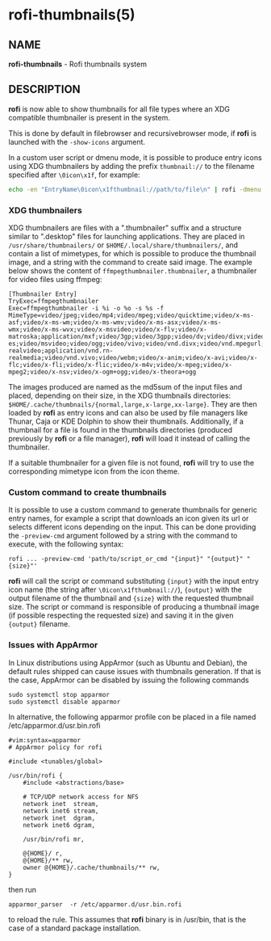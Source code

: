 # rofi-thumbnails(5)

## NAME

**rofi-thumbnails** - Rofi thumbnails system

## DESCRIPTION

**rofi** is now able to show thumbnails for all file types where an XDG compatible thumbnailer is present in the system.

This is done by default in filebrowser and recursivebrowser mode, if **rofi** is launched with the `-show-icons` argument.

In a custom user script or dmenu mode, it is possible to produce entry icons using XDG thumbnailers by adding the prefix `thumbnail://` to the filename
specified after `\0icon\x1f`, for example:

```bash
echo -en "EntryName\0icon\x1fthumbnail://path/to/file\n" | rofi -dmenu -show-icons
```

### XDG thumbnailers

XDG thumbnailers are files with a ".thumbnailer" suffix and a structure similar to ".desktop" files for launching applications. They are placed in `/usr/share/thumbnailers/` or `$HOME/.local/share/thumbnailers/`, and contain a list of mimetypes, for which is possible to produce the thumbnail image, and a string with the command to create said image. The example below shows the content of `ffmpegthumbnailer.thumbnailer`, a thumbnailer for video files using ffmpeg:

```
[Thumbnailer Entry]
TryExec=ffmpegthumbnailer
Exec=ffmpegthumbnailer -i %i -o %o -s %s -f
MimeType=video/jpeg;video/mp4;video/mpeg;video/quicktime;video/x-ms-asf;video/x-ms-wm;video/x-ms-wmv;video/x-ms-asx;video/x-ms-wmx;video/x-ms-wvx;video/x-msvideo;video/x-flv;video/x-matroska;application/mxf;video/3gp;video/3gpp;video/dv;video/divx;video/fli;video/flv;video/mp2t;video/mp4v-es;video/msvideo;video/ogg;video/vivo;video/vnd.divx;video/vnd.mpegurl;video/vnd.rn-realvideo;application/vnd.rn-realmedia;video/vnd.vivo;video/webm;video/x-anim;video/x-avi;video/x-flc;video/x-fli;video/x-flic;video/x-m4v;video/x-mpeg;video/x-mpeg2;video/x-nsv;video/x-ogm+ogg;video/x-theora+ogg
```

The images produced are named as the md5sum of the input files and placed, depending on their size, in the XDG thumbnails directories: `$HOME/.cache/thumbnails/{normal,large,x-large,xx-large}`. They are then loaded by **rofi** as entry icons and can also be used by file managers like Thunar, Caja or KDE Dolphin to show their thumbnails. Additionally, if a thumbnail for a file is found in the thumbnails directories (produced previously by **rofi** or a file manager), **rofi** will load it instead of calling the thumbnailer.

If a suitable thumbnailer for a given file is not found, **rofi** will try to use the corresponding mimetype icon from the icon theme. 

### Custom command to create thumbnails

It is possible to use a custom command to generate thumbnails for generic entry names, for example a script that downloads an icon given its url or selects different icons depending on the input. This can be done providing the `-preview-cmd` argument followed by a string with the command to execute, with the following syntax:

```
rofi ... -preview-cmd 'path/to/script_or_cmd "{input}" "{output}" "{size}"'
```

**rofi** will call the script or command substituting `{input}` with the input entry icon name (the string after `\0icon\x1fthumbnail://`), `{output}` with the output filename of the thumbnail and `{size}` with the requested thumbnail size. The script or command is responsible of producing a thumbnail image (if possible respecting the requested size) and saving it in the given `{output}` filename.

### Issues with AppArmor

In Linux distributions using AppArmor (such as Ubuntu and Debian), the default rules shipped can cause issues with thumbnails generation. If that is the case, AppArmor can be disabled by issuing the following commands

```
sudo systemctl stop apparmor
sudo systemctl disable apparmor
```

In alternative, the following apparmor profile con be placed in a file named /etc/apparmor.d/usr.bin.rofi

```
#vim:syntax=apparmor
# AppArmor policy for rofi

#include <tunables/global>

/usr/bin/rofi {
    #include <abstractions/base>

    # TCP/UDP network access for NFS
    network inet  stream,
    network inet6 stream,
    network inet  dgram,
    network inet6 dgram,

    /usr/bin/rofi mr,

    @{HOME}/ r,
    @{HOME}/** rw,
    owner @{HOME}/.cache/thumbnails/** rw,
}
```

then run

```
apparmor_parser  -r /etc/apparmor.d/usr.bin.rofi
```

to reload the rule. This assumes that **rofi** binary is in /usr/bin, that is the case of a standard package installation.
